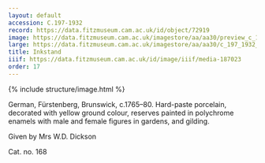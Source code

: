 ```yaml
---
layout: default
accession: C.197-1932
record: https://data.fitzmuseum.cam.ac.uk/id/object/72919
image: https://data.fitzmuseum.cam.ac.uk/imagestore/aa/aa30/preview_c_197_1932_1_201405_kly25_mas.jpg
large: https://data.fitzmuseum.cam.ac.uk/imagestore/aa/aa30/c_197_1932_1_201405_kly25_mas.jpg
title: Inkstand
iiif: https://data.fitzmuseum.cam.ac.uk/id/image/iiif/media-187023
order: 17
---
```


{% include structure/image.html %}

German, Fürstenberg, Brunswick, c.1765–80.
Hard-paste porcelain, decorated with yellow ground colour, reserves painted in polychrome enamels with male and female figures in gardens, and gilding.

Given by Mrs W.D. Dickson

Cat. no. 168
